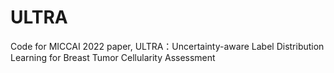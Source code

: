 # ULTRA
Code for MICCAI 2022 paper, ULTRA：Uncertainty-aware Label Distribution Learning for Breast Tumor Cellularity Assessment
